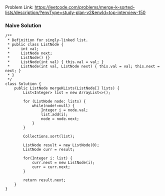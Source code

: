 Problem Link: https://leetcode.com/problems/merge-k-sorted-lists/description/?envType=study-plan-v2&envId=top-interview-150

### Naive Solution

```
/**
 * Definition for singly-linked list.
 * public class ListNode {
 *     int val;
 *     ListNode next;
 *     ListNode() {}
 *     ListNode(int val) { this.val = val; }
 *     ListNode(int val, ListNode next) { this.val = val; this.next = next; }
 * }
 */
class Solution {
    public ListNode mergeKLists(ListNode[] lists) {
        List<Integer> list = new ArrayList<>();

        for (ListNode node: lists) {
            while(node!=null) {
                Integer i = node.val;
                list.add(i);
                node = node.next;
            }
        }

        Collections.sort(list);

        ListNode result = new ListNode(0);
        ListNode curr = result;

        for(Integer i: list) {
            curr.next = new ListNode(i);
            curr = curr.next;
        }

        return result.next;
    }
}
```
